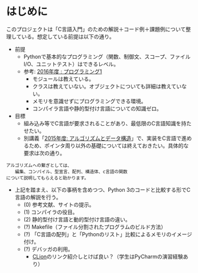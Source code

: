 # はじめに
このプロジェクトは「C言語入門」のための解説＋コード例＋課題例について整理している。想定している前提は以下の通り。

- 前提
  - Pythonで基本的なプログラミング（関数、制御文、スコープ、ファイルI/O、ユニットテスト）はできるレベル。
  - 参考: [2016年度 : プログラミング1](https://ie.u-ryukyu.ac.jp/~tnal/2016/prog1/)
    - モジュールは教えている。
    - クラスは教えていない。オブジェクトについても詳細は教えていない。
    - メモリを意識せずにプログラミングできる環境。
    - コンパイラ言語や静的型付け言語についての知識ゼロ。
- 目標
  - 組み込み等でC言語が要求されることがあり、最低限のC言語知識を持たせたい。
  - 別講義「[2015年度: アルゴリズムとデータ構造](https://ie.u-ryukyu.ac.jp/syllabus/2015/late/60105200.html)」で、実装をC言語で進めるため、ポインタ周り以外の基礎については終えておきたい。具体的な要求は次の通り。

```
アルゴリズムへの繋ぎとしては、
　　編集、コンパイル、型宣言、配列、構造体、c言語の関数
について説明してもらえると助かります。
```
- 上記を踏まえ、以下の事柄を含めつつ、Python 3のコードと比較する形でC言語の解説を行う。
  - (0) 参考文献、サイトの提示。
  - (1) コンパイラの役目。
  - (2) 静的型付け言語と動的型付け言語の違い。
  - (?) Makefile（ファイル分割されたプログラムのビルド方法）
  - (?) 「C言語の配列」と「Pythonのリスト」比較によるメモリのイメージ付け。
  - (?) デバッガの利用。
    - [CLion](https://www.jetbrains.com/clion/)のリンク紹介しとけば良い？（学生はPyCharmの演習経験あり）
